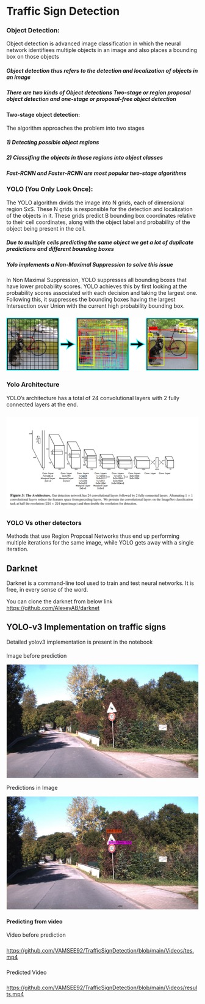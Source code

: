 # Traffic Sign Detection
### Object Detection:
Object detection is advanced image classification in which the neural network identifiees multiple objects in an image and also places a bounding box on those objects
##### Object detection thus refers to the detection and localization of objects in an image
##### There are two kinds of Object detections Two-stage or region proposal object detection and one-stage or proposal-free object detection
#### Two-stage object detection:
The algorithm approaches the problem into two stages
##### 1) Detecting possible object regions
##### 2) Classifing the objects in those regions into object classes
##### Fast-RCNN and Faster-RCNN are most popular two-stage algorithms
### YOLO (You Only Look Once):
 The YOLO algorithm divids the image into N grids, each of dimensional region SxS. These N grids is responsible for the detection and localization of the objects in it. These grids predict B bounding box coordinates relative to their cell coordinates, along with the object label and probability of the object being present in the cell.
##### Due to multiple cells predicting the same object we get a lot of duplicate predictions and different bounding boxes
##### Yolo implements a Non-Maximal Suppression to solve this issue
In Non Maximal Suppression, YOLO suppresses all bounding boxes that have lower probability scores.
YOLO achieves this by first looking at the probability scores associated with each decision and taking the largest one. Following this, it suppresses the bounding boxes having the largest Intersection over Union with the current high probability bounding box.
#####
![yolo working](https://github.com/VAMSEE92/TrafficSignDetection/blob/main/Images/grids.png)
#####
### Yolo Architecture
YOLO’s architecture has a total of 24 convolutional layers with 2 fully connected layers at the end. 
#####
![architecture](https://github.com/VAMSEE92/TrafficSignDetection/blob/main/Images/archetecture.png)
#####
### YOLO Vs other detectors
Methods that use Region Proposal Networks thus end up performing multiple iterations for the same image, while YOLO gets away with a single iteration.

## Darknet
Darknet is a command-line tool used to train and test neural networks. It is free, in every sense of the word.

You can clone the darknet from below link
https://github.com/AlexeyAB/darknet

## YOLO-v3 Implementation on traffic signs

Detailed yolov3 implementation is present in the notebook
####
Image before prediction

![test Image](https://github.com/VAMSEE92/TrafficSignDetection/blob/main/Images/test.jpg)

Predictions in Image

![predictions](https://github.com/VAMSEE92/TrafficSignDetection/blob/main/Images/predictions.jpg)
#### Predicting from video
Video before prediction
#####
https://github.com/VAMSEE92/TrafficSignDetection/blob/main/Videos/tes.mp4
#####
Predicted Video
#####
https://github.com/VAMSEE92/TrafficSignDetection/blob/main/Videos/results.mp4

